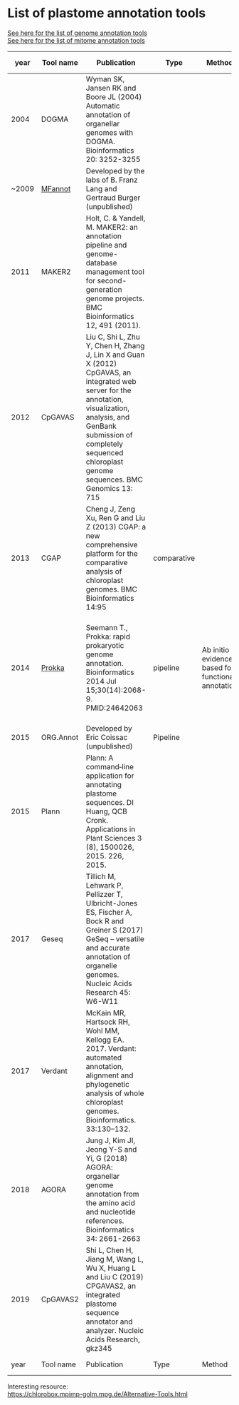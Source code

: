 List of plastome annotation tools
===========================

[See here for the list of genome annotation tools](https://github.com/NBISweden/GAAS/blob/master/annotation/knowledge/annotation_tools_genome.md)  
[See here for the list of mitome annotation tools](https://github.com/NBISweden/GAAS/blob/master/annotation/knowledge/annotation_tools_mitome.md) 

| year	| Tool name | Publication | Type	| Method | Organism | Comments | Output Format |
| --- | --- | --- | --- | --- | --- | --- | --- |
2004 | DOGMA | Wyman SK, Jansen RK and Boore JL (2004) Automatic annotation of organellar genomes with DOGMA. Bioinformatics 20: 3252-3255 | | | plant chloroplast and animal mitochondrial | |
~2009 | [MFannot](https://github.com/BFL-lab/Mfannot) | Developed by the labs of B. Franz Lang and Gertraud Burger (unpublished) | | | annotation of mitochondrial and plastid genomes | output not easy to deal with. AGAT can be used to convert the output in gff | |
2011 | MAKER2 | Holt, C. & Yandell, M. MAKER2: an annotation pipeline and genome-database management tool for second-generation genome projects. BMC Bioinformatics 12, 491 (2011). | | | | It uses proteins, transcripts ... Abinitio: Augustus, Fgnesh,Genemark,snap. Need to modify the code to accept specific codon table for mitochondria. Not the best choice but provide nice protein alignments useful for manual curation |	|
2012 | CpGAVAS | Liu C, Shi L, Zhu Y, Chen H, Zhang J, Lin X and Guan X (2012) CpGAVAS, an integrated web server for the annotation, visualization, analysis, and GenBank submission of completely sequenced chloroplast genome sequences. BMC Genomics 13: 715 | | | | web based tool |
2013 | CGAP | Cheng J, Zeng Xu, Ren G and Liu Z (2013) CGAP: a new comprehensive platform for the comparative analysis of chloroplast genomes. BMC Bioinformatics 14:95 | comparative | | | |
2014 | [Prokka]( https://github.com/tseemann/prokka) | Seemann T., Prokka: rapid prokaryotic genome annotation. Bioinformatics 2014 Jul 15;30(14):2068-9. PMID:24642063 | pipeline | Ab initio + evidence-based for functional annotation | prokaryote | Do structural and functional annotation. No intron allowed! | .gff, .gbk, .fna, .faa, .ffn, .sqn, .fsa, .tbl, .err, .log, .txt, .tsv
2015 | ORG.Annot | Developed by Eric Coissac (unpublished) | Pipeline | | | |
2015 | Plann | Plann: A command‐line application for annotating plastome sequences. DI Huang, QCB Cronk. Applications in Plant Sciences 3 (8), 1500026, 2015. 226, 2015. | | | chloroplast genome annotation | | |
2017 | Geseq | Tillich M, Lehwark P, Pellizzer T, Ulbricht-Jones ES, Fischer A, Bock R and Greiner S (2017) GeSeq – versatile and accurate annotation of organelle genomes. Nucleic Acids Research 45: W6-W11 | | | chloroplast mitochondria | web based tool | |
2017 | Verdant | McKain MR, Hartsock RH, Wohl MM, Kellogg EA. 2017. Verdant: automated annotation, alignment and phylogenetic analysis of whole chloroplast genomes. Bioinformatics. 33:130–132.| | | | chloroplast | |
2018 | AGORA | Jung J, Kim JI, Jeong Y-S and Yi, G (2018) AGORA: organellar genome annotation from the amino acid and nucleotide references. Bioinformatics 34: 2661-2663 | | | organelle genome annotation ( mitochondrion and plastid genomes of eukaryotes ) | web application | |
2019 | CpGAVAS2 | Shi L, Chen H, Jiang M, Wang L, Wu X, Huang L and Liu C (2019) CPGAVAS2, an integrated plastome sequence annotator and analyzer. Nucleic Acids Research, gkz345 | | | |
| year	| Tool name | Publication | Type	| Method | Organism | Comments | Output Format |



Interesting resource:  
https://chlorobox.mpimp-golm.mpg.de/Alternative-Tools.html

